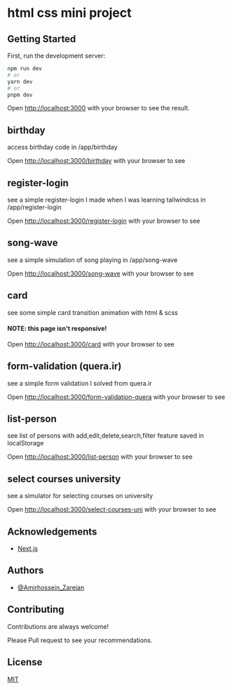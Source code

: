 # html css mini project

## Getting Started

First, run the development server:

```bash
npm run dev
# or
yarn dev
# or
pnpm dev
```

Open [http://localhost:3000](http://localhost:3000) with your browser to see the result.

## birthday

access birthday code in /app/birthday

Open [http://localhost:3000/birthday](http://localhost:3000/birthday) with your browser to see

## register-login

see a simple register-login I made when I was learning tailwindcss in /app/register-login

Open [http://localhost:3000/register-login](http://localhost:3000/register-login) with your browser to see

## song-wave

see a simple simulation of song playing in /app/song-wave

Open [http://localhost:3000/song-wave](http://localhost:3000/song-wave) with your browser to see

## card

see some simple card transition animation with html & scss

#### NOTE: this page isn't responsive!

Open [http://localhost:3000/card](http://localhost:3000/card) with your browser to see

## form-validation (quera.ir)

see a simple form validation I solved from quera.ir

Open [http://localhost:3000/form-validation-quera](http://localhost:3000/form-validation-quera) with your browser to see

## list-person

see list of persons with add,edit,delete,search,filter feature saved in localStorage

Open [http://localhost:3000/list-person](http://localhost:3000/list-person) with your browser to see

## select courses university

see a simulator for selecting courses on university

Open [http://localhost:3000/select-courses-uni](http://localhost:3000/select-courses-uni) with your browser to see

## Acknowledgements

- [Next.js](https://nextjs.org/)

## Authors

- [@Amirhossein_Zareian](https://github.com/AmirHossein-z)

## Contributing

Contributions are always welcome!

Please Pull request to see your recommendations.

## License

[MIT](https://choosealicense.com/licenses/mit/)
